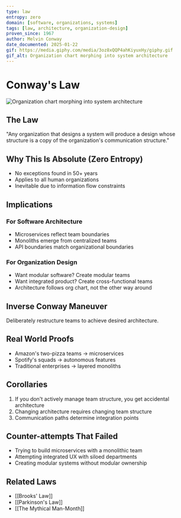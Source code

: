 ```yaml
---
type: law
entropy: zero
domain: [software, organizations, systems]
tags: [law, architecture, organization-design]
proven_since: 1967
author: Melvin Conway
date_documented: 2025-01-22
gif: https://media.giphy.com/media/3oz8xQQP4ahKiyuxHy/giphy.gif
gif_alt: Organization chart morphing into system architecture
---
```


# Conway's Law

![Organization chart morphing into system architecture](https://media.giphy.com/media/3oz8xQQP4ahKiyuxHy/giphy.gif)

## The Law
"Any organization that designs a system will produce a design whose structure is a copy of the organization's communication structure."

## Why This Is Absolute (Zero Entropy)
- No exceptions found in 50+ years
- Applies to all human organizations
- Inevitable due to information flow constraints

## Implications

### For Software Architecture
- Microservices reflect team boundaries
- Monoliths emerge from centralized teams
- API boundaries match organizational boundaries

### For Organization Design
- Want modular software? Create modular teams
- Want integrated product? Create cross-functional teams
- Architecture follows org chart, not the other way around

## Inverse Conway Maneuver
Deliberately restructure teams to achieve desired architecture.

## Real World Proofs
- Amazon's two-pizza teams → microservices
- Spotify's squads → autonomous features
- Traditional enterprises → layered monoliths

## Corollaries
1. If you don't actively manage team structure, you get accidental architecture
2. Changing architecture requires changing team structure
3. Communication paths determine integration points

## Counter-attempts That Failed
- Trying to build microservices with a monolithic team
- Attempting integrated UX with siloed departments
- Creating modular systems without modular ownership

## Related Laws
- [[Brooks' Law]]
- [[Parkinson's Law]]
- [[The Mythical Man-Month]]